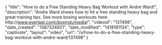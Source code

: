{
    "title": "How to do a Free Standing Heavy Bag Workout with Andre Ward!",
    "description": "Andre Ward shows how to hit a free standing heavy bag and great training tips. See more boxing workouts here: http:\/\/www.everlast.com\/boxing\/media!",
    "videoid": "137498",
    "date_created": "1387324921",
    "date_modified": "1418181134",
    "type": "captivate",
    "layout": "video",
    "url": "\/v\/how-to-do-a-free-standing-heavy-bag-workout-with-andre-ward\/137498"
}